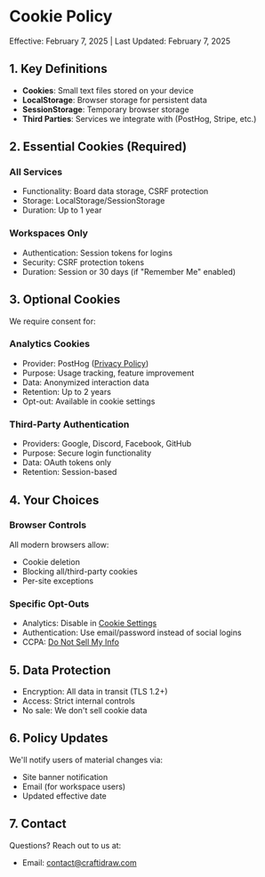 # Cookie Policy

Effective: February 7, 2025 | Last Updated: February 7, 2025

## 1. Key Definitions

- **Cookies**: Small text files stored on your device
- **LocalStorage**: Browser storage for persistent data
- **SessionStorage**: Temporary browser storage
- **Third Parties**: Services we integrate with (PostHog, Stripe, etc.)

## 2. Essential Cookies (Required)

### All Services

- Functionality: Board data storage, CSRF protection
- Storage: LocalStorage/SessionStorage
- Duration: Up to 1 year

### Workspaces Only

- Authentication: Session tokens for logins
- Security: CSRF protection tokens
- Duration: Session or 30 days (if "Remember Me" enabled)

## 3. Optional Cookies

We require consent for:

### Analytics Cookies

- Provider: PostHog ([Privacy Policy](https://posthog.com/privacy))
- Purpose: Usage tracking, feature improvement
- Data: Anonymized interaction data
- Retention: Up to 2 years
- Opt-out: Available in cookie settings

### Third-Party Authentication

- Providers: Google, Discord, Facebook, GitHub
- Purpose: Secure login functionality
- Data: OAuth tokens only
- Retention: Session-based

## 4. Your Choices

### Browser Controls

All modern browsers allow:

- Cookie deletion
- Blocking all/third-party cookies
- Per-site exceptions

### Specific Opt-Outs

- Analytics: Disable in [Cookie Settings](/preferences)
- Authentication: Use email/password instead of social logins
- CCPA: [Do Not Sell My Info](https://app.craftidraw.com/ccpa-opt-out)

## 5. Data Protection

- Encryption: All data in transit (TLS 1.2+)
- Access: Strict internal controls
- No sale: We don't sell cookie data

## 6. Policy Updates

We'll notify users of material changes via:

- Site banner notification
- Email (for workspace users)
- Updated effective date

## 7. Contact

Questions? Reach out to us at:

- Email: [contact@craftidraw.com](mailto:contact@craftidraw.com)
